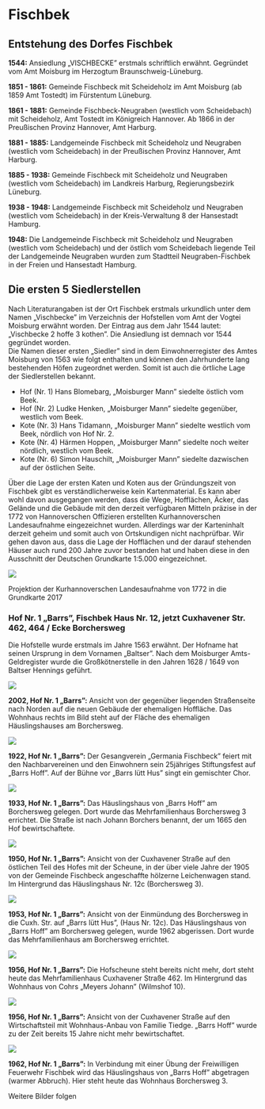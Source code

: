 ﻿# Fischbek

## Entstehung des Dorfes Fischbek

**1544:** Ansiedlung „VISCHBECKE” erstmals schriftlich erwähnt. Gegründet vom Amt Moisburg im Herzogtum Braunschweig-Lüneburg.

**1851 - 1861:** Gemeinde Fischbeck mit Scheideholz im Amt Moisburg (ab 1859 Amt Tostedt) im Fürstentum Lüneburg.

**1861 - 1881:** Gemeinde Fischbeck-Neugraben (westlich vom Scheidebach) mit Scheideholz, Amt Tostedt im Königreich Hannover. Ab 1866 in der Preußischen Provinz Hannover, Amt Harburg.

**1881 - 1885:** Landgemeinde Fischbeck mit Scheideholz und Neugraben (westlich vom Scheidebach) in der Preußischen Provinz Hannover, Amt Harburg.

**1885 - 1938:** Gemeinde Fischbeck mit Scheideholz und Neugraben (westlich vom Scheidebach) im Landkreis Harburg, Regierungsbezirk Lüneburg.

**1938 - 1948:** Landgemeinde Fischbeck mit Scheideholz und Neugraben (westlich vom Scheidebach) in der Kreis-Verwaltung 8 der Hansestadt Hamburg.

**1948:** Die Landgemeinde Fischbeck mit Scheideholz und Neugraben (westlich vom Scheidebach) und der östlich vom Scheidebach liegende Teil der Landgemeinde Neugraben wurden zum Stadtteil Neugraben-Fischbek in der Freien und Hansestadt Hamburg.

## Die ersten 5 Siedlerstellen

Nach Literaturangaben ist der Ort Fischbek erstmals urkundlich unter dem Namen „Vischbecke” im Verzeichnis der Hofstellen vom Amt der Vogtei Moisburg erwähnt worden. Der Eintrag aus dem Jahr 1544 lautet: „Vischbecke 2 hoffe 3 kothen”. Die Ansiedlung ist demnach vor 1544 gegründet worden.  
Die Namen dieser ersten „Siedler” sind in dem Einwohnerregister des Amtes Moisburg von 1563 wie folgt enthalten und können den Jahrhunderte lang bestehenden Höfen zugeordnet werden. Somit ist auch die örtliche Lage der Siedlerstellen bekannt.

+ Hof (Nr. 1) Hans Blomebarg, „Moisburger Mann” siedelte östlich vom Beek.  
+ Hof (Nr. 2) Ludke Henken, „Moisburger Mann” siedelte gegenüber, westlich vom Beek.  
+ Kote (Nr. 3) Hans Tidamann, „Moisburger Mann” siedelte westlich vom Beek, nördlich von Hof Nr. 2.  
+ Kote (Nr. 4) Härmen Hoppen, „Moisburger Mann” siedelte noch weiter nördlich, westlich vom Beek.  
+ Kote (Nr. 6) Simon Hauschilt, „Moisburger Mann” siedelte dazwischen auf der östlichen Seite.  

Über die Lage der ersten Katen und Koten aus der Gründungszeit von Fischbek gibt es verständlicherweise kein Kartenmaterial. Es kann aber wohl davon ausgegangen werden, dass die Wege, Hofflächen, Äcker, das Gelände und die Gebäude mit den derzeit verfügbaren Mitteln präzise in der 1772 von Hannoverschen Offizieren erstellten Kurhannoverschen Landesaufnahme  eingezeichnet wurden. Allerdings war der Karteninhalt derzeit geheim und somit auch von Ortskundigen nicht nachprüfbar.
Wir gehen davon aus, dass die Lage der Hofflächen und der darauf stehenden Häuser auch rund 200 Jahre zuvor bestanden hat und haben diese in den Ausschnitt der Deutschen Grundkarte 1:5.000 eingezeichnet.

![](/img/Fischbek/Fischbek-1772-2017.jpg)

Projektion der Kurhannoverschen Landesaufnahme von 1772 in die Grundkarte 2017


### Hof Nr. 1 „Barrs”, Fischbek Haus Nr. 12, jetzt Cuxhavener Str. 462, 464 / Ecke Borchersweg
Die Hofstelle wurde erstmals im Jahre 1563 erwähnt. Der Hofname hat seinen Ursprung in dem Vornamen „Baltser”. Nach dem Moisburger Amts-Geldregister wurde die Großkötnerstelle in den Jahren 1628 / 1649 von Baltser Hennings geführt.

![](/img/Fischbek/T01-2-1.jpg)

**2002, Hof Nr. 1 „Barrs”:**
Ansicht von der gegenüber liegenden Straßenseite nach Norden auf die neuen Gebäude der ehemaligen Hoffläche. Das Wohnhaus rechts im Bild steht auf der Fläche des ehemaligen Häuslingshauses am Borchersweg.

![](/img/Fischbek/T01-3-3.jpg)

**1922, Hof Nr. 1 „Barrs”:**
Der Gesangverein „Germania Fischbeck” feiert mit den Nachbarvereinen und den Einwohnern sein 25jähriges Stiftungsfest auf „Barrs Hoff”. Auf der Bühne vor „Barrs lütt Hus” singt ein gemischter Chor.

![](/img/Fischbek/T01-2-4.jpg)

**1933, Hof Nr. 1 „Barrs”:**
Das Häuslingshaus von „Barrs Hoff” am Borchersweg gelegen. Dort wurde das Mehrfamilienhaus Borchersweg 3 errichtet. Die Straße ist nach Johann Borchers benannt, der um 1665 den Hof bewirtschaftete.

![](/img/Fischbek/T01-3-1.jpg)

**1950, Hof Nr. 1 „Barrs”:**
Ansicht von der Cuxhavener Straße auf den östlichen Teil des Hofes mit der Scheune, in der über viele Jahre der 1905 von der Gemeinde Fischbeck angeschaffte hölzerne Leichenwagen stand. Im Hintergrund das Häuslingshaus Nr. 12c (Borchersweg 3).

![](/img/Fischbek/T01-3-2.jpg)

**1953, Hof Nr. 1 „Barrs”:**
Ansicht von der Einmündung des Borchersweg in die Cuxh. Str. auf „Barrs lütt Hus”, (Haus Nr. 12c). Das Häuslingshaus von „Barrs Hoff” am Borchersweg gelegen, wurde 1962 abgerissen. Dort wurde das Mehrfamilienhaus am Borchersweg errichtet.

![](/img/Fischbek/T01-2-2.jpg)

**1956, Hof Nr. 1 „Barrs”:**
Die Hofscheune steht bereits nicht mehr, dort steht heute das Mehrfamilienhaus Cuxhavener Straße 462. Im Hintergrund das Wohnhaus von Cohrs „Meyers Johann” (Wilmshof 10).

![](/img/Fischbek/T01-2-3.jpg)

**1956, Hof Nr. 1 „Barrs”:**
Ansicht von der Cuxhavener Straße auf den Wirtschaftsteil mit Wohnhaus-Anbau von Familie Tiedge. „Barrs Hoff” wurde zu der Zeit bereits 15 Jahre nicht mehr bewirtschaftet.

![](/img/Fischbek/T01-3-4.jpg)

**1962, Hof Nr. 1 „Barrs”:**
In Verbindung mit einer Übung der Freiwilligen Feuerwehr Fischbek wird das Häuslingshaus von „Barrs Hoff” abgetragen (warmer Abbruch). Hier steht heute das Wohnhaus Borchersweg 3.

Weitere Bilder folgen
